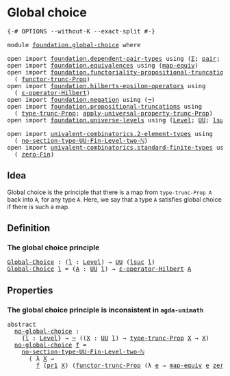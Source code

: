 # Global choice

<pre class="Agda"><a id="26" class="Symbol">{-#</a> <a id="30" class="Keyword">OPTIONS</a> <a id="38" class="Pragma">--without-K</a> <a id="50" class="Pragma">--exact-split</a> <a id="64" class="Symbol">#-}</a>

<a id="69" class="Keyword">module</a> <a id="76" href="foundation.global-choice.html" class="Module">foundation.global-choice</a> <a id="101" class="Keyword">where</a>

<a id="108" class="Keyword">open</a> <a id="113" class="Keyword">import</a> <a id="120" href="foundation.dependent-pair-types.html" class="Module">foundation.dependent-pair-types</a> <a id="152" class="Keyword">using</a> <a id="158" class="Symbol">(</a><a id="159" href="foundation-core.dependent-pair-types.html#502" class="Record">Σ</a><a id="160" class="Symbol">;</a> <a id="162" href="foundation-core.dependent-pair-types.html#575" class="InductiveConstructor">pair</a><a id="166" class="Symbol">;</a> <a id="168" href="foundation-core.dependent-pair-types.html#592" class="Field">pr1</a><a id="171" class="Symbol">;</a> <a id="173" href="foundation-core.dependent-pair-types.html#604" class="Field">pr2</a><a id="176" class="Symbol">)</a>
<a id="178" class="Keyword">open</a> <a id="183" class="Keyword">import</a> <a id="190" href="foundation.equivalences.html" class="Module">foundation.equivalences</a> <a id="214" class="Keyword">using</a> <a id="220" class="Symbol">(</a><a id="221" href="foundation-core.equivalences.html#1807" class="Function">map-equiv</a><a id="230" class="Symbol">)</a>
<a id="232" class="Keyword">open</a> <a id="237" class="Keyword">import</a> <a id="244" href="foundation.functoriality-propositional-truncation.html" class="Module">foundation.functoriality-propositional-truncation</a> <a id="294" class="Keyword">using</a>
  <a id="302" class="Symbol">(</a> <a id="304" href="foundation.functoriality-propositional-truncation.html#1451" class="Function">functor-trunc-Prop</a><a id="322" class="Symbol">)</a>
<a id="324" class="Keyword">open</a> <a id="329" class="Keyword">import</a> <a id="336" href="foundation.hilberts-epsilon-operators.html" class="Module">foundation.hilberts-epsilon-operators</a> <a id="374" class="Keyword">using</a>
  <a id="382" class="Symbol">(</a> <a id="384" href="foundation.hilberts-epsilon-operators.html#679" class="Function">ε-operator-Hilbert</a><a id="402" class="Symbol">)</a>
<a id="404" class="Keyword">open</a> <a id="409" class="Keyword">import</a> <a id="416" href="foundation.negation.html" class="Module">foundation.negation</a> <a id="436" class="Keyword">using</a> <a id="442" class="Symbol">(</a><a id="443" href="foundation-core.negation.html#452" class="Function">¬</a><a id="444" class="Symbol">)</a>
<a id="446" class="Keyword">open</a> <a id="451" class="Keyword">import</a> <a id="458" href="foundation.propositional-truncations.html" class="Module">foundation.propositional-truncations</a> <a id="495" class="Keyword">using</a>
  <a id="503" class="Symbol">(</a> <a id="505" href="foundation.propositional-truncations.html#2012" class="Function">type-trunc-Prop</a><a id="520" class="Symbol">;</a> <a id="522" href="foundation.propositional-truncations.html#5581" class="Function">apply-universal-property-trunc-Prop</a><a id="557" class="Symbol">)</a>
<a id="559" class="Keyword">open</a> <a id="564" class="Keyword">import</a> <a id="571" href="foundation.universe-levels.html" class="Module">foundation.universe-levels</a> <a id="598" class="Keyword">using</a> <a id="604" class="Symbol">(</a><a id="605" href="Agda.Primitive.html#597" class="Postulate">Level</a><a id="610" class="Symbol">;</a> <a id="612" href="foundation-core.universe-levels.html#222" class="Primitive">UU</a><a id="614" class="Symbol">;</a> <a id="616" href="Agda.Primitive.html#780" class="Primitive">lsuc</a><a id="620" class="Symbol">)</a>

<a id="623" class="Keyword">open</a> <a id="628" class="Keyword">import</a> <a id="635" href="univalent-combinatorics.2-element-types.html" class="Module">univalent-combinatorics.2-element-types</a> <a id="675" class="Keyword">using</a>
  <a id="683" class="Symbol">(</a> <a id="685" href="univalent-combinatorics.2-element-types.html#17472" class="Function">no-section-type-UU-Fin-Level-two-ℕ</a><a id="719" class="Symbol">)</a>
<a id="721" class="Keyword">open</a> <a id="726" class="Keyword">import</a> <a id="733" href="univalent-combinatorics.standard-finite-types.html" class="Module">univalent-combinatorics.standard-finite-types</a> <a id="779" class="Keyword">using</a>
  <a id="787" class="Symbol">(</a> <a id="789" href="univalent-combinatorics.standard-finite-types.html#7019" class="Function">zero-Fin</a><a id="797" class="Symbol">)</a>
</pre>
## Idea

Global choice is the principle that there is a map from `type-trunc-Prop A` back into `A`, for any type `A`. Here, we say that a type `A` satisfies global choice if there is such a map.

## Definition

### The global choice principle

<pre class="Agda"><a id="Global-Choice"></a><a id="1056" href="foundation.global-choice.html#1056" class="Function">Global-Choice</a> <a id="1070" class="Symbol">:</a> <a id="1072" class="Symbol">(</a><a id="1073" href="foundation.global-choice.html#1073" class="Bound">l</a> <a id="1075" class="Symbol">:</a> <a id="1077" href="Agda.Primitive.html#597" class="Postulate">Level</a><a id="1082" class="Symbol">)</a> <a id="1084" class="Symbol">→</a> <a id="1086" href="foundation-core.universe-levels.html#222" class="Primitive">UU</a> <a id="1089" class="Symbol">(</a><a id="1090" href="Agda.Primitive.html#780" class="Primitive">lsuc</a> <a id="1095" href="foundation.global-choice.html#1073" class="Bound">l</a><a id="1096" class="Symbol">)</a>
<a id="1098" href="foundation.global-choice.html#1056" class="Function">Global-Choice</a> <a id="1112" href="foundation.global-choice.html#1112" class="Bound">l</a> <a id="1114" class="Symbol">=</a> <a id="1116" class="Symbol">(</a><a id="1117" href="foundation.global-choice.html#1117" class="Bound">A</a> <a id="1119" class="Symbol">:</a> <a id="1121" href="foundation-core.universe-levels.html#222" class="Primitive">UU</a> <a id="1124" href="foundation.global-choice.html#1112" class="Bound">l</a><a id="1125" class="Symbol">)</a> <a id="1127" class="Symbol">→</a> <a id="1129" href="foundation.hilberts-epsilon-operators.html#679" class="Function">ε-operator-Hilbert</a> <a id="1148" href="foundation.global-choice.html#1117" class="Bound">A</a>
</pre>
## Properties

### The global choice principle is inconsistent in `agda-unimath`

<pre class="Agda"><a id="1245" class="Keyword">abstract</a>
  <a id="no-global-choice"></a><a id="1256" href="foundation.global-choice.html#1256" class="Function">no-global-choice</a> <a id="1273" class="Symbol">:</a>
    <a id="1279" class="Symbol">{</a><a id="1280" href="foundation.global-choice.html#1280" class="Bound">l</a> <a id="1282" class="Symbol">:</a> <a id="1284" href="Agda.Primitive.html#597" class="Postulate">Level</a><a id="1289" class="Symbol">}</a> <a id="1291" class="Symbol">→</a> <a id="1293" href="foundation-core.negation.html#452" class="Function">¬</a> <a id="1295" class="Symbol">((</a><a id="1297" href="foundation.global-choice.html#1297" class="Bound">X</a> <a id="1299" class="Symbol">:</a> <a id="1301" href="foundation-core.universe-levels.html#222" class="Primitive">UU</a> <a id="1304" href="foundation.global-choice.html#1280" class="Bound">l</a><a id="1305" class="Symbol">)</a> <a id="1307" class="Symbol">→</a> <a id="1309" href="foundation.propositional-truncations.html#2012" class="Function">type-trunc-Prop</a> <a id="1325" href="foundation.global-choice.html#1297" class="Bound">X</a> <a id="1327" class="Symbol">→</a> <a id="1329" href="foundation.global-choice.html#1297" class="Bound">X</a><a id="1330" class="Symbol">)</a>
  <a id="1334" href="foundation.global-choice.html#1256" class="Function">no-global-choice</a> <a id="1351" href="foundation.global-choice.html#1351" class="Bound">f</a> <a id="1353" class="Symbol">=</a>
    <a id="1359" href="univalent-combinatorics.2-element-types.html#17472" class="Function">no-section-type-UU-Fin-Level-two-ℕ</a>
      <a id="1400" class="Symbol">(</a> <a id="1402" class="Symbol">λ</a> <a id="1404" href="foundation.global-choice.html#1404" class="Bound">X</a> <a id="1406" class="Symbol">→</a>
        <a id="1416" href="foundation.global-choice.html#1351" class="Bound">f</a> <a id="1418" class="Symbol">(</a><a id="1419" href="foundation-core.dependent-pair-types.html#592" class="Field">pr1</a> <a id="1423" href="foundation.global-choice.html#1404" class="Bound">X</a><a id="1424" class="Symbol">)</a> <a id="1426" class="Symbol">(</a><a id="1427" href="foundation.functoriality-propositional-truncation.html#1451" class="Function">functor-trunc-Prop</a> <a id="1446" class="Symbol">(λ</a> <a id="1449" href="foundation.global-choice.html#1449" class="Bound">e</a> <a id="1451" class="Symbol">→</a> <a id="1453" href="foundation-core.equivalences.html#1807" class="Function">map-equiv</a> <a id="1463" href="foundation.global-choice.html#1449" class="Bound">e</a> <a id="1465" href="univalent-combinatorics.standard-finite-types.html#7019" class="Function">zero-Fin</a><a id="1473" class="Symbol">)</a> <a id="1475" class="Symbol">(</a><a id="1476" href="foundation-core.dependent-pair-types.html#604" class="Field">pr2</a> <a id="1480" href="foundation.global-choice.html#1404" class="Bound">X</a><a id="1481" class="Symbol">)))</a>
</pre>